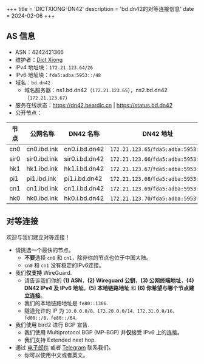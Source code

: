 +++
title = 'DICTXIONG-DN42'
description = 'bd.dn42的对等连接信息'
date = 2024-02-06
+++

## AS 信息

- ASN：4242421366
- 维护者：[Dict Xiong](mailto:me@beardic.cn)
- IPv4 地址块：`172.21.123.64/26`
- IPv6 地址块：`fda5:adba:5953::/48`
- 域名：`bd.dn42`
	- 域名服务器：ns1.bd.dn42（`172.21.123.65`），ns2.bd.dn42（`172.21.123.67`）
- 服务在线状态：<https://dn42.beardic.cn> | <https://status.bd.dn42>
- 公开节点：

| 节点 | 公网名称       | DN42 名称      | DN42 地址                    |
| ---- | ------------- | -------------- | ------------------------------- |
| cn0  | cn0.ibd.ink   | cn0.i.bd.dn42  | `172.21.123.65`/`fda5:adba:5953::1` |
| sir0 | sir0.ibd.ink  | sir0.i.bd.dn42 | `172.21.123.66`/`fda5:adba:5953::2` |
| hk1  | hk1.ibd.ink   | hk1.i.bd.dn42  | `172.21.123.67`/`fda5:adba:5953::3` |
| pi1  | pi1.ibd.ink   | pi1.i.bd.dn42  | `172.21.123.68`/`fda5:adba:5953::4` |
| cn1  | cn1.ibd.ink   | cn1.i.bd.dn42  | `172.21.123.69`/`fda5:adba:5953::5` |
| hk0  | hk0.ibd.ink   | hk0.i.bd.dn42  | `172.21.123.70`/`fda5:adba:5953::6` |

## 对等连接
欢迎与我们建立对等连接！
- 请挑选一个最快的节点。
	- **不要**选择 `cn0` 和 `cn1`，除非你的节点也位于中国大陆。
	- `cn0` 和 `cn1` 没有稳定的IPv6连接。
- 我们**仅支持** WireGuard.
	- 请告诉我们你的 **(1) ASN**，**(2) Wireguard 公钥**，**(3) 公网终端地址**，**(4) DN42 IPv4 及 IPv6 地址**，**(5) 本地链路地址** 和 **(6) 你希望与哪个节点建立连接**。
	- 我们的本地链路地址是 `fe80::1366`.
	- 隧道允许的 IP 为 `10.0.0.0/8，172.20.0.0/14，172.31.0.0/16，fd00::/8，fe80::/64`.
- 我们使用 bird2 进行 BGP 宣告.
	- 我们使用 Multiprotocol BGP (MP-BGP) 并**仅**接受 IPv6 上的连接。
	- 我们支持 Extended next hop.
- 通过 [电子邮件](mailto:me@beardic.cn) 或者 [Telegram](https://t.me/DictXiong) 联系我们。
	- 你可以使用中文或者英文。